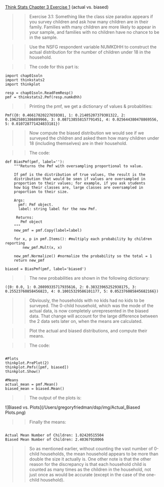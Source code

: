 [Think Stats Chapter 3 Exercise 1](http://greenteapress.com/thinkstats2/html/thinkstats2004.html#toc31) (actual vs. biased)

>> Exercise 3.1: Something like the class size paradox appears if you survey
children and ask how many children are in their family. Families with many
children are more likely to appear in your sample, and families with no
children have no chance to be in the sample.

>>Use the NSFG respondent variable NUMKDHH to construct the actual distribution
for the number of children under 18 in the household.

>>The code for this part is:

```
import chap01soln
import thinkstats2
import thinkplot

resp = chap01soln.ReadFemResp()
pmf = thinkstats2.Pmf(resp.numkdhh)

```
>>Printing the pmf, we get a dictionary of values & probablities:

```
Pmf({0: 0.46617820227659301, 1: 0.21405207379301322, 2: 0.19625801386889966, 3: 0.087138558157791451, 4: 0.025644380478869556, 5: 0.010728771424833181})
```

>>Now compute the biased distribution we would see if we surveyed the children
and asked them how many children under 18 (including themselves)
are in their household.

>>The code:

```
def BiasPmf(pmf, label=''):
    """Returns the Pmf with oversampling proportional to value.

    If pmf is the distribution of true values, the result is the
    distribution that would be seen if values are oversampled in
    proportion to their values; for example, if you ask students
    how big their classes are, large classes are oversampled in
    proportion to their size.

    Args:
      pmf: Pmf object.
      label: string label for the new Pmf.

     Returns:
       Pmf object
    """
    new_pmf = pmf.Copy(label=label)
    
    for x, p in pmf.Items(): #multiply each probability by children reporting
        new_pmf.Mult(x, x)
        
    new_pmf.Normalize() #normalize the probability so the total = 1
    return new_pmf

biased = BiasPmf(pmf, label='biased')

```

>>The new probabilities are shown in the following dictionary:

```
({0: 0.0, 1: 0.20899335717935616, 2: 0.38323965252938175, 3: 0.25523760858456823, 4: 0.10015329586101177, 5: 0.052376085845682166})

```

>>Obviously, the households with no kids had no kids to be surveyed.  The 0-child household, which was the mode of the actual data, is now completely unrepresented in the biased data.  That change will account for the large difference between the 2 data sets later on, when the means are calculated.

>>Plot the actual and biased distributions, and compute their means.

>>The code:

```

#Plots
thinkplot.PrePlot(2)
thinkplot.Pmfs([pmf, biased])
thinkplot.Show()

#Means
actual_mean = pmf.Mean()
biased_mean = biased.Mean()

```
>>The output of the plots is:

![Biased vs. Plots](/Users/gregoryfriedman/dsp/img/Actual_Biased Plots.png)


>>Finally the means:

```

Actual Mean Number of Children: 1.02420515504
Biased Mean Number of Children: 2.40367910066

```

>>So as mentioned earlier, without counting the vast number of 0-child households, the mean household appears to be more than double the size it actually is.  One other note is that the other reason for the discrepancy is that each household child is counted as many times as the children in the household, not just once as would be accurate (except in the case of the one-child household). 

